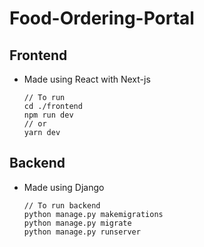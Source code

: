 # Food-Ordering-Portal

## Frontend

- Made using React with Next-js

      // To run
      cd ./frontend
      npm run dev
      // or
      yarn dev

## Backend

- Made using Django

      // To run backend
      python manage.py makemigrations
      python manage.py migrate
      python manage.py runserver

